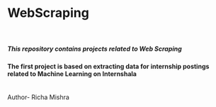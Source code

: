 # WebScraping
<br>
<h5> This repository contains projects related to Web Scraping </h5>
<h4>The first project is based on extracting data for internship postings related to Machine Learning on Internshala</h4>
<br>
Author- Richa Mishra
